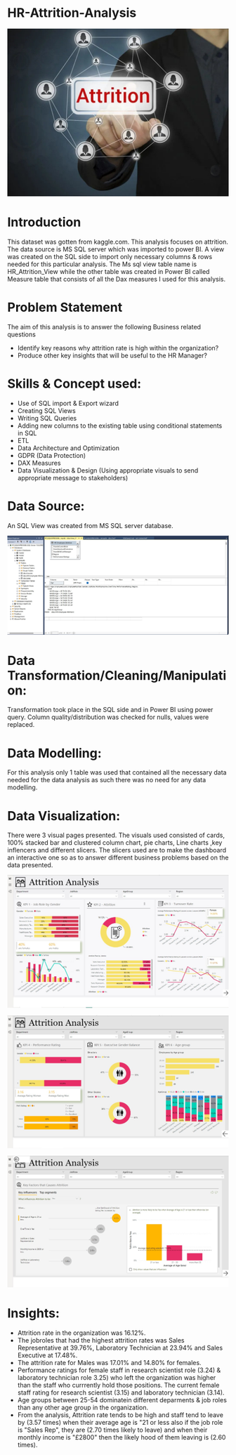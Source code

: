 # HR-Attrition-Analysis

![](Intro.jpg)

# Introduction

This dataset was gotten from kaggle.com. This analysis focuses on attrition. The data source is MS SQL server which was imported to power BI. A view was created on the SQL side to import only necessary columns & rows needed for this particular analysis. The Ms sql view table name is HR_Attrition_View while the other table was created in Power BI called Measure table that consists of all the Dax measures I used for this analysis.

# Problem Statement 

The aim of this analysis is to answer the following Business related questions

-  Identify key reasons why attrition rate is high within the organization?
-  Produce other key insights that will be useful to the HR Manager?
 
# Skills & Concept used:

- Use of SQL import & Export wizard
- Creating SQL Views
- Writing SQL Queries
- Adding new columns to the existing table using conditional statements in SQL
- ETL
- Data Architecture and Optimization
- GDPR (Data Protection)
- DAX Measures
- Data Visualization & Design (Using appropriate visuals to send appropriate message to stakeholders)

# Data Source:

An SQL View was created from MS SQL server database.

![](SQL_View.jpg)

# Data Transformation/Cleaning/Manipulation:

Transformation took place in the SQL side and in Power BI using power query. Column quality/distribution was checked for nulls, values were replaced. 

# Data Modelling:

For this analysis only 1 table was used that contained all the necessary data needed for the data analysis as such there was no need for any data modelling.

# Data Visualization:

There were 3 visual pages presented. The visuals used consisted of cards, 100% stacked bar and clustered column chart, pie charts, Line charts ,key inflencers and different slicers. The slicers used are to make the dashboard an interactive one so as to answer different business problems based on the data presented.

![](Visual_1.jpg)

![](Visual_2.jpg)

![](Visual_3.jpg)

# Insights:

- Attrition rate in the organization was 16.12%.
- The jobroles that had the highest attrition rates was Sales Representative at 39.76%, Laboratory Technician at 23.94% and Sales Executive at 17.48%.
- The attrition rate for Males was 17.01% and 14.80% for females.
- Performance ratings for female staff in research scientist role (3.24) & laboratory technician role 3.25) who left the organization was higher than the staff who currrently hold those positions. The current female staff rating for research scientist (3.15) and laboratory technician (3.14).
- Age groups between 25-54 dominatein different deparments & job roles than any other age group in the organization.
- From the analysis, Attrition rate tends to be high and staff tend to leave by (3.57 times) when their average age is "21 or less also if the job role is "Sales Rep", they are (2.70 times likely to leave) and when their monthly income is "£2800" then the likely hood of them leaving is (2.60 times).




 
